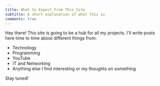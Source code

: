 ```yaml
---
title: What to Expect From This Site
subtitle: A short explanation of what this is
comments: true
---
```


Hey there! This site is going to be a hub for all my projects. I'll write posts here time to time about different things from:

* Technology
* Programming
* YouTube
* IT and Networking
* Anything else I find interesting or my thoughts on something

Stay tuned!
